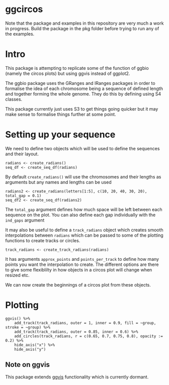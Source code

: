 # ggcircos

Note that the package and examples in this repository are very much a work in progress.
Build the package in the pkg folder before trying to run any of the examples.

# Intro
This package is attempting to replicate some of the function of ggbio (namely the circos plots) but using ggvis instead of ggplot2.

The ggbio package uses the GRanges and IRanges packages in order to formalise the idea of each chromosome being a sequence of defined length and together forming the whole genome.
They do this by defining using S4 classes.

This package currently just uses S3 to get things going quicker but it may make sense to formalise things further at some point.

# Setting up your sequence
We need to define two objects which will be used to define the sequences and their layout.

```{r}
radians <- create_radians()
seq_df <- create_seq_df(radians)
```

By default `create_radians()` will use the chromosomes and their lengths as arguments but any names and lengths can be used

```{r}
radians2 <- create_radians(letters[1:5], c(10, 20, 40, 30, 20), total_gap = 0.1)
seq_df2 <- create_seq_df(radians2)
```

The `total_gap` argument defines how much space will be left between each sequence on the plot. You can also define each gap individually with the `ind_gaps` argument

It may also be useful to define a `track_radians` object which creates smooth interpolations between `radians` which can be passed to some of the plotting functions to create tracks or circles.

```{r}
track_radians <- create_track_radians(radians)
```

It has arguments `approx_points` and `points_per_track` to define how many points you want the interpolation to create. The different options are there to give some flexiblilty in how objects in a circos plot will change when resized etc.

We can now create the beginnings of a circos plot from these objects.

# Plotting

```{r}
ggvis() %>%
    add_track(track_radians, outer = 1, inner = 0.9, fill = ~group, stroke = ~group) %>%
    add_track(track_radians, outer = 0.85, inner = 0.6) %>%
    add_circles(track_radians, r = c(0.65, 0.7, 0.75, 0.8), opacity := 0.2) %>%
    hide_axis("x") %>%
    hide_axis("y")
```

## Note on ggvis
This package extends [ggvis](https://github.com/rstudio/ggvis) functionality which is currently dormant.


